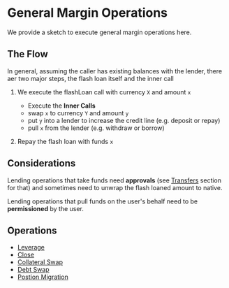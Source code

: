 # General Margin Operations

We provide a sketch to execute general margin operations here.

## The Flow

In general, assuming the caller has existing balances with the lender, there aer two major steps, the flash loan itself and the inner call

1. We execute the flashLoan call with currency `X` and amount `x`

   - Execute the **Inner Calls**
   - swap `x` to currency `Y` and amount `y`
   - put `y` into a lender to increase the credit line (e.g. deposit or repay)
   - pull `x` from the lender (e.g. withdraw or borrow)


2. Repay the flash loan with funds `x`

## Considerations

Lending operations that take funds need **approvals** (see [Transfers](../transfers.md) section for that) and sometimes need to unwrap the flash loaned amount to native.

Lending operations that pull funds on the user's behalf need to be **permissioned** by the user.


## Operations

- [Leverage](./leverage.md)
- [Close](./close.md)
- [Collateral Swap](./collateral-swap.md)
- [Debt Swap](./debt-swap.md)
- [Postion Migration](./migration.md)